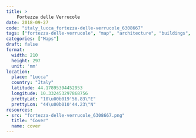 ```yaml
---
title: > 
    Fortezza delle Verrucole
date: 2018-09-27
code: "italy_lucca_fortezza-delle-verrucole_6308667"
tags: ["fortezza-delle-verrucole", "map", "architecture", "buildings", "Lucca", "Italy"]
categories: ["Maps"]
draft: false
format:
  width: 210
  height: 297
  unit: 'mm'
location:
  place: "Lucca"
  country: "Italy"
  latitude: 44.17895394452953
  longitude: 10.332453297868756
  prettyLat: "10\u00b019'56.83\"E"
  prettyLon: "44\u00b010'44.23\"N"
resources:
- src: "fortezza-delle-verrucole_6308667.png"
  title: "Cover"
  name: cover
---
```

